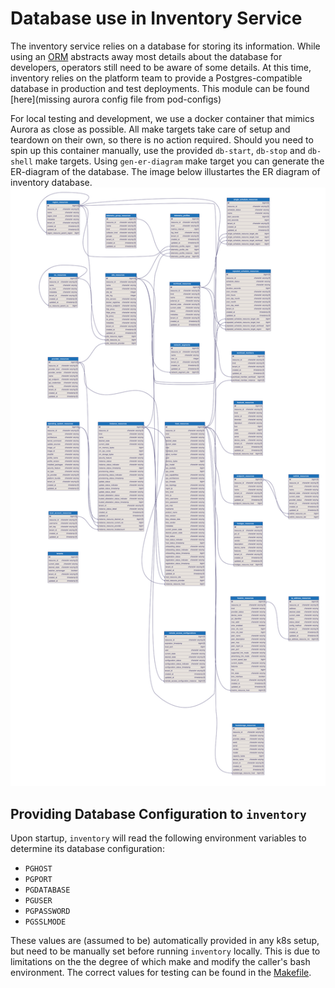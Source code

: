 <!---
  SPDX-FileCopyrightText: (C) 2025 Intel Corporation
  SPDX-License-Identifier: Apache-2.0
-->

# Database use in Inventory Service

The inventory service relies on a database for storing its information. While
using an [ORM](entgo.io) abstracts away most details about the database for
developers, operators still need to be aware of some details. At this time, inventory
relies on the platform team to provide a Postgres-compatible database in
production and test deployments. This module can be found [here](missing aurora config file from pod-configs)

For local testing and development, we use a docker container that mimics Aurora
as close as possible. All make targets take care of setup and teardown on their
own, so there is no action required. Should you need to spin up this container
manually, use the provided `db-start`, `db-stop` and `db-shell` make targets. Using `gen-er-diagram` make target you can generate the ER-diagram of the database. The image below illustartes the ER diagram of inventory database. ![ER diagram](../inventory-er-diagram.svg)

## Providing Database Configuration to `inventory`

Upon startup, `inventory` will read the following environment variables to determine
its database configuration:

- `PGHOST`
- `PGPORT`
- `PGDATABASE`
- `PGUSER`
- `PGPASSWORD`
- `PGSSLMODE`

These values are (assumed to be) automatically provided in any k8s setup, but
need to be manually set before running `inventory` locally. This is due to
limitations on the the degree of which make and modify the caller's bash
environment. The correct values for testing can be found in the [Makefile](../Makefile).
